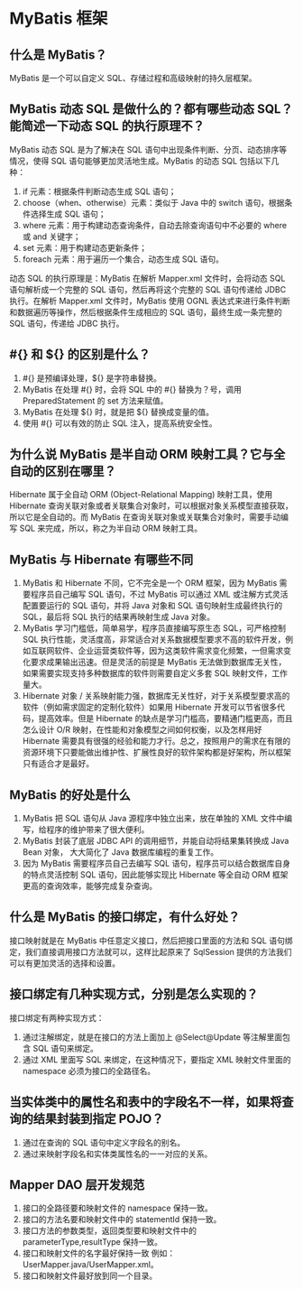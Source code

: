 MyBatis 框架
==========

## 什么是 MyBatis？

MyBatis 是一个可以自定义 SQL、存储过程和高级映射的持久层框架。

## MyBatis 动态 SQL 是做什么的？都有哪些动态 SQL？能简述一下动态 SQL 的执行原理不？

MyBatis 动态 SQL 是为了解决在 SQL 语句中出现条件判断、分页、动态排序等情况，使得 SQL 语句能够更加灵活地生成。MyBatis 的动态 SQL 包括以下几种：

1.  if 元素：根据条件判断动态生成 SQL 语句；
2.  choose（when、otherwise）元素：类似于 Java 中的 switch 语句，根据条件选择生成 SQL 语句；
3.  where 元素：用于构建动态查询条件，自动去除查询语句中不必要的 where 或 and 关键字；
4.  set 元素：用于构建动态更新条件；
5.  foreach 元素：用于遍历一个集合，动态生成 SQL 语句。

动态 SQL 的执行原理是：MyBatis 在解析 Mapper.xml 文件时，会将动态 SQL 语句解析成一个完整的 SQL 语句，然后再将这个完整的 SQL 语句传递给 JDBC 执行。在解析 Mapper.xml 文件时，MyBatis 使用 OGNL 表达式来进行条件判断和数据遍历等操作，然后根据条件生成相应的 SQL 语句，最终生成一条完整的 SQL 语句，传递给 JDBC 执行。

## #{} 和 ${} 的区别是什么？

1.  #{} 是预编译处理，${} 是字符串替换。
2.  MyBatis 在处理 #{} 时，会将 SQL 中的 #{} 替换为？号，调用 PreparedStatement 的 set 方法来赋值。
3.  MyBatis 在处理 ${} 时，就是把 ${} 替换成变量的值。
4.  使用 #{} 可以有效的防止 SQL 注入，提高系统安全性。

## 为什么说 MyBatis 是半自动 ORM 映射工具？它与全自动的区别在哪里？

Hibernate 属于全自动 ORM (Object-Relational Mapping) 映射工具，使用 Hibernate 查询关联对象或者关联集合对象时，可以根据对象关系模型直接获取，所以它是全自动的。而 MyBatis 在查询关联对象或关联集合对象时，需要手动编写 SQL 来完成，所以，称之为半自动 ORM 映射工具。

## MyBatis 与 Hibernate 有哪些不同

1.  MyBatis 和 Hibernate 不同，它不完全是一个 ORM 框架，因为 MyBatis 需要程序员自己编写 SQL 语句，不过 MyBatis 可以通过 XML 或注解方式灵活配置要运行的 SQL 语句，并将 Java 对象和 SQL 语句映射生成最终执行的 SQL，最后将 SQL 执行的结果再映射生成 Java 对象。
2.  MyBatis 学习门槛低，简单易学，程序员直接编写原生态 SQL，可严格控制 SQL 执行性能，灵活度高，非常适合对关系数据模型要求不高的软件开发，例如互联网软件、企业运营类软件等，因为这类软件需求变化频繁，一但需求变化要求成果输出迅速。但是灵活的前提是 MyBatis 无法做到数据库无关性，如果需要实现支持多种数据库的软件则需要自定义多套 SQL 映射文件，工作量大。
3.  Hibernate 对象 / 关系映射能力强，数据库无关性好，对于关系模型要求高的软件（例如需求固定的定制化软件）如果用 Hibernate 开发可以节省很多代码，提高效率。但是 Hibernate 的缺点是学习门槛高，要精通门槛更高，而且怎么设计 O/R 映射，在性能和对象模型之间如何权衡，以及怎样用好 Hibernate 需要具有很强的经验和能力才行。总之，按照用户的需求在有限的资源环境下只要能做出维护性、扩展性良好的软件架构都是好架构，所以框架只有适合才是最好。

## MyBatis 的好处是什么

1.  MyBatis 把 SQL 语句从 Java 源程序中独立出来，放在单独的 XML 文件中编写，给程序的维护带来了很大便利。
2.  MyBatis 封装了底层 JDBC API 的调用细节，并能自动将结果集转换成 Java Bean 对象， 大大简化了 Java 数据库编程的重复工作。
3.  因为 MyBatis 需要程序员自己去编写 SQL 语句，程序员可以结合数据库自身的特点灵活控制 SQL 语句，因此能够实现比 Hibernate 等全自动 ORM 框架更高的查询效率，能够完成复杂查询。

## 什么是 MyBatis 的接口绑定，有什么好处？

接口映射就是在 MyBatis 中任意定义接口，然后把接口里面的方法和 SQL 语句绑定，我们直接调用接口方法就可以，这样比起原来了 SqlSession 提供的方法我们可以有更加灵活的选择和设置。

## 接口绑定有几种实现方式，分别是怎么实现的？

接口绑定有两种实现方式：

1.  通过注解绑定，就是在接口的方法上面加上 @Select@Update 等注解里面包含 SQL 语句来绑定。
2.  通过 XML 里面写 SQL 来绑定，在这种情况下，要指定 XML 映射文件里面的 namespace 必须为接口的全路径名。

## 当实体类中的属性名和表中的字段名不一样，如果将查询的结果封装到指定 POJO？

1.  通过在查询的 SQL 语句中定义字段名的别名。
2.  通过来映射字段名和实体类属性名的一一对应的关系。

## Mapper DAO 层开发规范

1.  接口的全路径要和映射文件的 namespace 保持一致。
2.  接口的方法名要和映射文件中的 statementId 保持一致。
3.  接口方法的参数类型，返回类型要和映射文件中的 parameterType,resultType 保持一致。
4.  接口和映射文件的名字最好保持一致 例如：UserMapper.java/UserMapper.xml。
5.  接口和映射文件最好放到同一个目录。